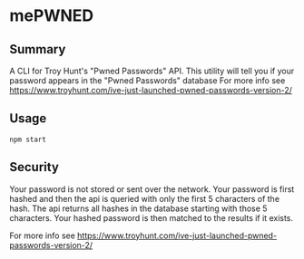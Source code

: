 # mePWNED

## Summary
A CLI for Troy Hunt's "Pwned Passwords" API. This utility will tell you if your password appears in the "Pwned Passwords" database
For more info see https://www.troyhunt.com/ive-just-launched-pwned-passwords-version-2/

## Usage
```
npm start
```

## Security
Your password is not stored or sent over the network.  Your password is first hashed and then the api is queried 
with only the first 5 characters of the hash. The api returns all hashes in the database starting with those 5 characters. 
Your hashed password is then matched to the results if it exists.

For more info see https://www.troyhunt.com/ive-just-launched-pwned-passwords-version-2/
